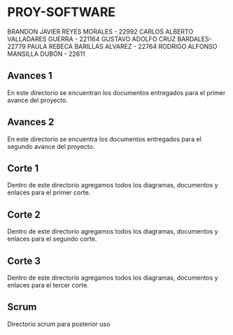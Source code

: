 # PROY-SOFTWARE

BRANDON JAVIER REYES MORALES - 22992
CARLOS ALBERTO VALLADARES GUERRA - 221164
GUSTAVO ADOLFO CRUZ BARDALES- 22779
PAULA REBECA BARILLAS ALVAREZ - 22764
RODRIGO ALFONSO MANSILLA DUBÓN - 22611

## Avances 1
En este directorio se encuentran los documentos entregados para el primer avance del proyecto.

## Avances 2
En este directorio se encuentra los documentos entregados para el segundo avance del proyecto.

## Corte 1
Dentro de este directorio agregamos todos los diagramas, documentos y enlaces para el primer corte.

## Corte 2
Dentro de este directorio agregamos todos los diagramas, documentos y enlaces para el segundo corte.

## Corte 3
Dentro de este directorio agregamos todos los diagramas, documentos y enlaces para el tercer corte.

## Scrum 
Directorio scrum para posterior uso
